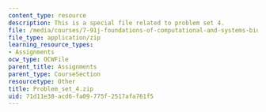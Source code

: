 ```yaml
---
content_type: resource
description: This is a special file related to problem set 4.
file: /media/courses/7-91j-foundations-of-computational-and-systems-biology-spring-2014/71d11e38acd6fa09775f2517afa761f5_Problem_set_4.zip
file_type: application/zip
learning_resource_types:
- Assignments
ocw_type: OCWFile
parent_title: Assignments
parent_type: CourseSection
resourcetype: Other
title: Problem_set_4.zip
uid: 71d11e38-acd6-fa09-775f-2517afa761f5
---
```

